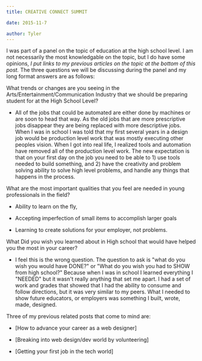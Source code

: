```yaml
---
title: CREATIVE CONNECT SUMMIT

date: 2015-11-7

author: Tyler
---
```


I was part of a panel on the topic of education at the high school level. I am not necessarily the most knowledgable on the topic, but I do have some opinions, _I put links to my previous articles on the topic at the bottom of this post._ The three questions we will be discussing during the panel and my long format answers are as follows:

What trends or changes are you seeing in the Arts/Entertainment/Communication Industry that we should be preparing student for at the High School Level?

- All of the jobs that could be automated are either done by machines or are soon to head that way. As the old jobs that are more prescriptive jobs disappear they are being replaced with more descriptive jobs. When I was in school I was told that my first several years in a design job would be production level work that was mostly executing other peoples vision. When I got into real life, I realized tools and automation have removed all of the production level work. The new expectation is that on your first day on the job you need to be able to 1) use tools needed to build something, and 2) have the creativity and problem solving ability to solve high level problems, and handle any things that happens in the process.

What are the most important qualities that you feel are needed in young professionals in the field?

- Ability to learn on the fly,

- Accepting imperfection of small items to accomplish larger goals

- Learning to create solutions for your employer, not problems.

What Did you wish you learned about in High school that would have helped you the most in your career?

- I feel this is the wrong question. The question to ask is \"what do you wish you would have DONE?\" or \"What do you wish you had to SHOW from high school?\" Because when I was in school I learned everything I \"NEEDED\" but it wasn\'t really anything that set me apart. I had a set of work and grades that showed that I had the ability to consume and follow directions, but it was very similar to my peers. What I needed to show future educators, or employers was something I built, wrote, made, designed.

Three of my previous related posts that come to mind are:

- [How to advance your career as a web designer]

- [Breaking into web design/dev world by volunteering]

- [Getting your first job in the tech world]
